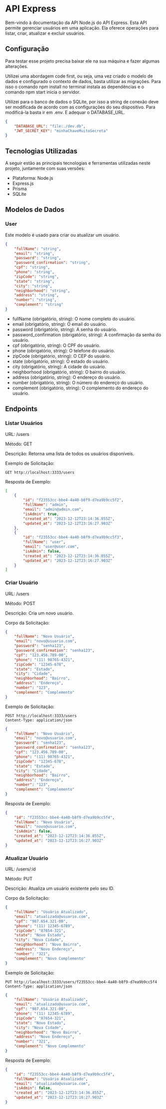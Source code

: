 # API Express

Bem-vindo à documentação da API Node.js do API Express. Esta API permite gerenciar usuários em uma aplicação. Ela oferece operações para listar, criar, atualizar e excluir usuários.

## Configuração

Para testar esse projeto precisa baixar ele na sua máquina e fazer algumas alterações.

Utilizei uma abordagem code first, ou seja, uma vez criado o modelo de dados e configurado o contexto de dados, basta utilizar as migrações. Para isso o comando npm install no terminal instala as dependências e o comando npm start inicia o servidor.

Utilizei para o banco de dados o SQLite, por isso a string de conexão deve ser modificada de acordo com as configurações do seu dispositivo. Para modificá-la basta ir em .env. E adequar o DATABASE_URL.
```json
{
    "DATABASE_URL": "file:./dev.db",
    "JWT_SECRET_KEY": "minhaChaveMuitoSecreta"
}
```

## Tecnologias Utilizadas

A seguir estão as principais tecnologias e ferramentas utilizadas neste projeto, juntamente com suas versões:

- Plataforma: Node.js
- Express.js
- Prisma
- SQLite

## Modelos de Dados

### User

Este modelo é usado para criar ou atualizar um usuário.
```json
{
    "fullName": "string",
    "email": "string",
    "password": "string",
    "password_confirmation": "string",
    "cpf": "string",
    "phone": "string",
    "zipCode": "string",
    "state": "string",
    "city": "string",
    "neighborhood": "string",
    "address": "string",
    "number": "string",
    "complement": "string"
}
```

- fullName (obrigatório, string): O nome completo do usuário.
- email (obrigatório, string): O email do usuário.
- password (obrigatório, string): A senha do usuário.
- password_confirmation (obrigatório, string): A confirmação da senha do usuário.
- cpf (obrigatório, string): O CPF do usuário.
- phone (obrigatório, string): O telefone do usuário.
- zipCode (obrigatório, string): O CEP do usuário.
- state (obrigatório, string): O estado do usuário.
- city (obrigatório, string): A cidade do usuário.
- neighborhood (obrigatório, string): O bairro do usuário.
- address (obrigatório, string): O endereço do usuário.
- number (obrigatório, string): O número do endereço do usuário.
- complement (obrigatório, string): O complemento do endereço do usuário.

## Endpoints

### Listar Usuários
URL: /users

Método: GET

Descrição: Retorna uma lista de todos os usuários disponíveis.

Exemplo de Solicitação:
```http
GET http://localhost:3333/users
```

Resposta de Exemplo:
```json
[
    {
        "id": "f23553cc-bbe4-4a40-b8f9-d7ea9b9cc5f2",
        "fullName": "admin",
        "email": "admin@admin.com",
        "isAdmin": true,
        "created_at": "2023-12-12T23:14:36.855Z",
        "updated_at": "2023-12-12T23:16:27.903Z"
    },
    {
        "id": "f23553cc-bbe4-4a40-b8f9-d7ea9b9cc5f3",
        "fullName": "user",
        "email": "user@user.com",
        "isAdmin": false,
        "created_at": "2023-12-12T23:14:36.855Z",
        "updated_at": "2023-12-12T23:16:27.903Z"
    }
]
```

### Criar Usuário
URL: /users

Método: POST

Descrição: Cria um novo usuário.

Corpo da Solicitação:
```json
{
    "fullName": "Novo Usuário",
    "email": "novo@usuario.com",
    "password": "senha123",
    "password_confirmation": "senha123",
    "cpf": "123.456.789-00",
    "phone": "(11) 98765-4321",
    "zipCode": "12345-678",
    "state": "Estado",
    "city": "Cidade",
    "neighborhood": "Bairro",
    "address": "Endereço",
    "number": "123",
    "complement": "Complemento"
}
```
Exemplo de Solicitação:
```http
POST http://localhost:3333/users
Content-Type: application/json
```

```json
{
    "fullName": "Novo Usuário",
    "email": "novo@usuario.com",
    "password": "senha123",
    "password_confirmation": "senha123",
    "cpf": "123.456.789-00",
    "phone": "(11) 98765-4321",
    "zipCode": "12345-678",
    "state": "Estado",
    "city": "Cidade",
    "neighborhood": "Bairro",
    "address": "Endereço",
    "number": "123",
    "complement": "Complemento"
}
```

Resposta de Exemplo:
```json
{
    "id": "f23553cc-bbe4-4a40-b8f9-d7ea9b9cc5f4",
    "fullName": "Novo Usuário",
    "email": "novo@usuario.com",
    "isAdmin": false,
    "created_at": "2023-12-12T23:14:36.855Z",
    "updated_at": "2023-12-12T23:16:27.903Z"
}
```

### Atualizar Usuário
URL: /users/:id

Método: PUT

Descrição: Atualiza um usuário existente pelo seu ID.

Corpo da Solicitação:

```json
{
    "fullName": "Usuário Atualizado",
    "email": "atualizado@usuario.com",
    "cpf": "987.654.321-00",
    "phone": "(11) 12345-6789",
    "zipCode": "87654-321",
    "state": "Novo Estado",
    "city": "Nova Cidade",
    "neighborhood": "Novo Bairro",
    "address": "Novo Endereço",
    "number": "321",
    "complement": "Novo Complemento"
}
```

Exemplo de Solicitação:
```http
PUT http://localhost:3333/users/f23553cc-bbe4-4a40-b8f9-d7ea9b9cc5f4
Content-Type: application/json
```

```json
{
    "fullName": "Usuário Atualizado",
    "email": "atualizado@usuario.com",
    "cpf": "987.654.321-00",
    "phone": "(11) 12345-6789",
    "zipCode": "87654-321",
    "state": "Novo Estado",
    "city": "Nova Cidade",
    "neighborhood": "Novo Bairro",
    "address": "Novo Endereço",
    "number": "321",
    "complement": "Novo Complemento"
}
```

Resposta de Exemplo:

```json
{
    "id": "f23553cc-bbe4-4a40-b8f9-d7ea9b9cc5f4",
    "fullName": "Usuário Atualizado",
    "email": "atualizado@usuario.com",
    "isAdmin": false,
    "created_at": "2023-12-12T23:14:36.855Z",
    "updated_at": "2023-12-12T23:16:27.903Z"
}
```
